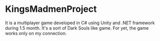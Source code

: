 # KingsMadmenProject

It is a multiplayer game developed in C# using Unity and .NET framework during 1.5 month.
It's a sort of Dark Souls like game. For yet, the game works only on my connection.
 
